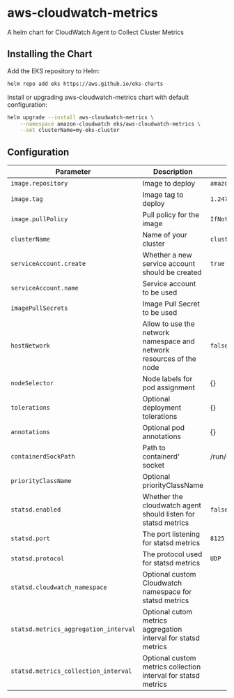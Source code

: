 # aws-cloudwatch-metrics

A helm chart for CloudWatch Agent to Collect Cluster Metrics

## Installing the Chart

Add the EKS repository to Helm:

```sh
helm repo add eks https://aws.github.io/eks-charts
```

Install or upgrading aws-cloudwatch-metrics chart with default configuration:

```sh
helm upgrade --install aws-cloudwatch-metrics \
    --namespace amazon-cloudwatch eks/aws-cloudwatch-metrics \
    --set clusterName=my-eks-cluster
```

## Configuration

| Parameter | Description | Default | Required |
| - | - | - | -
| `image.repository` | Image to deploy | `amazon/cloudwatch-agent` | ✔
| `image.tag` | Image tag to deploy | `1.247345.36b249270`
| `image.pullPolicy` | Pull policy for the image | `IfNotPresent` | ✔
| `clusterName` | Name of your cluster | `cluster_name` | ✔
| `serviceAccount.create` | Whether a new service account should be created | `true` |
| `serviceAccount.name` | Service account to be used | |
| `imagePullSecrets` | Image Pull Secret to be used ||
| `hostNetwork` | Allow to use the network namespace and network resources of the node | `false` |
| `nodeSelector` | Node labels for pod assignment	 | {} |
| `tolerations` | Optional deployment tolerations	 | {} |
| `annotations` | Optional pod annotations	 | {} |
| `containerdSockPath` | Path to containerd' socket | /run/containerd/containerd.sock |
| `priorityClassName` | Optional priorityClassName	 | |
| `statsd.enabled` | Whether the cloudwatch agent should listen for statsd metrics	 | `false` |
| `statsd.port` | The port listening for statsd metrics | `8125` |
| `statsd.protocol` | The protocol used for statsd metrics | `UDP` |
| `statsd.cloudwatch_namespace` | Optional custom Cloudwatch namespace for statsd metrics | |
| `statsd.metrics_aggregation_interval` | Optional cutom metrics aggregation interval for statsd metrics | |
| `statsd.metrics_collection_interval` | Optional custom metrics collection interval for statsd metrics | |

